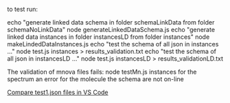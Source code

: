  to test run:


echo "generate linked data schema in folder schemaLinkData from folder schemaNoLinkData"
node generateLinkedDataSchema.js
echo "generate linked data instances in folder instancesLD from folder instances"
node makeLindedDataInstances.js
echo "test the schema of all json in instances ..."
node test.js instances > results_validation.txt
echo "test the schema of all json in instancesLD ..."
node test.js instancesLD > results_validationLD.txt



The validation of mnova files fails:
node testMn.js instances
for the spectrum an error
for the molecule the schema are not on-line

[Compare test1.json files in VS Code](vscode://vscode.diff/Users/djeanner/git/J-graph/testSchema/instances/test1.json,/Users/djeanner/git/J-graph/testSchema/instancesLD/test1.json)
